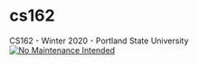 # cs162
CS162 - Winter 2020 - Portland State University
[![No Maintenance Intended](http://unmaintained.tech/badge.svg)](http://unmaintained.tech/)
